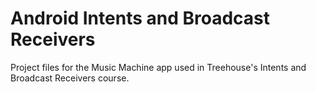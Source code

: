 # Android Intents and Broadcast Receivers
Project files for the Music Machine app used in Treehouse's Intents and Broadcast Receivers course.
